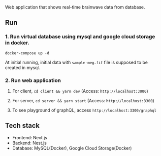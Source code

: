 Web application that shows real-time brainwave data from database.
## Run
### 1. Run virtual database using mysql and google cloud storage in docker.

`docker-compose up -d`

At initial running, initial data with `sample-meg.fif` file is supposed to be created in mysql.

### 2. Run web application
1. For client,
`cd client && yarn dev` (Access: `http://localhost:3000`)

2. For server,
`cd server && yarn start` (Access: `http://localhost:3300`)

3. To see playground of graphQL,
access `http://localhost:3300/graphql`
## Tech stack
- Frontend: Next.js
- Backend: Nest.js
- Database: MySQL(Docker), Google Cloud Storage(Docker)
